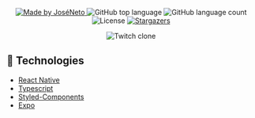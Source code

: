 <p align="center">
  <a href="https://www.linkedin.com/in/jose-neto-255862180//">
    <img alt="Made by JoséNeto" src="https://img.shields.io/badge/made%20by-JoséNeto-%2304D361">
  </a>
  
  <img alt="GitHub top language" src="https://img.shields.io/github/languages/top/1TATO/twitch-clone.svg">
  
  <img alt="GitHub language count" src="https://img.shields.io/github/languages/count/1TATO/twitch-clone.svg">
  
  <img alt="License" src="https://img.shields.io/badge/license-MIT-brightgreen">
   <a href="https://github.com/1TATO/twitch-clone/stargazers">
    <img alt="Stargazers" src="https://img.shields.io/github/stars/1TATO/twitch-clone?style=social">
  </a>
</p>

<p align="center">
  <img src="https://media3.giphy.com/media/k2FtDDOnkWV4VnPD9t/giphy.gif" alt="Twitch clone" />
</p>

## :rocket: Technologies

-  [React Native](https://reactnative.dev)
-  [Typescript](https://www.typescriptlang.org)
-  [Styled-Components](https://www.styled-components.com/)
-  [Expo](https://expo.io)
